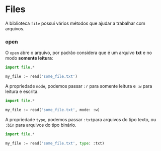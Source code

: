 # Files

A biblioteca `file` possui vários métodos que ajudar a trabalhar com arquivos.

### open

O `open` abre o arquivo, por padrão considera que é um arquivo **txt** e no modo **somente leitura**:

```python
import file.*

my_file := read('some_file.txt')
```

A propriedade `mode`, podemos passar `:r` para somente leitura e `:w` para leitura e escrita.

```python
import file.*

my_file := read('some_file.txt', mode: :w)
```

A propriedade `type`, podemos passar `:txt`para arquivos do tipo texto, ou `:bin` para arquivos do tipo binário.

```python
import file.*

my_file := read('some_file.txt', type: :txt)
```



